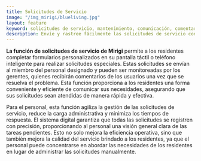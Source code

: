 ```yaml
---
title: Solicitudes de Servicio
image: "/img_mirigi/blueliving.jpg"
layout: feature
keyword: solicitudes de servicio, mantenimiento, comunicación, comentarios, eficiencia, satisfacción del residente
description: Envíe y rastree fácilmente las solicitudes de servicio con Mirigi.
---
```


**La función de solicitudes de servicio de Mirigi** permite a los residentes completar formularios personalizados en su pantalla táctil o teléfono inteligente para realizar solicitudes especiales. Estas solicitudes se envían al miembro del personal designado y pueden ser monitoreadas por los gerentes, quienes recibirán comentarios de los usuarios una vez que se resuelva el problema. Esta función proporciona a los residentes una forma conveniente y eficiente de comunicar sus necesidades, asegurando que sus solicitudes sean atendidas de manera rápida y efectiva.

Para el personal, esta función agiliza la gestión de las solicitudes de servicio, reduce la carga administrativa y minimiza los tiempos de respuesta. El sistema digital garantiza que todas las solicitudes se registren con precisión, proporcionando al personal una visión general clara de las tareas pendientes. Esto no solo mejora la eficiencia operativa, sino que también mejora la calidad del servicio brindado a los residentes, ya que el personal puede concentrarse en abordar las necesidades de los residentes en lugar de administrar las solicitudes manualmente.
